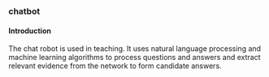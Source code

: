 ### chatbot

#### Introduction

The chat robot is used in teaching. It uses natural language processing and machine learning algorithms to process questions and answers and extract relevant evidence from the network to form candidate answers.
